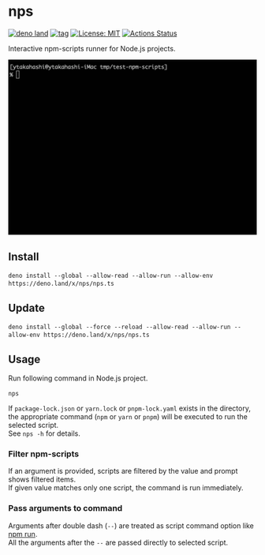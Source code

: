 <!-- deno-fmt-ignore-file -->

# nps

[![deno land](https://img.shields.io/badge/deno.land/x/nps-lightgrey.svg?logo=deno&labelColor=black)](https://deno.land/x/nps)
[![tag](https://img.shields.io/github/tag/ytakahashi/nps.svg)](https://github.com/ytakahashi/nps)
[![License: MIT](https://img.shields.io/badge/License-MIT-yellow.svg)](https://opensource.org/licenses/MIT)
[![Actions Status](https://github.com/ytakahashi/nps/workflows/Deno/badge.svg)](https://github.com/ytakahashi/nps/actions/workflows/deno.yml)

Interactive npm-scripts runner for Node.js projects.

![image](./image/nps.gif)

## Install

```terminal
deno install --global --allow-read --allow-run --allow-env https://deno.land/x/nps/nps.ts
```

## Update

```terminal
deno install --global --force --reload --allow-read --allow-run --allow-env https://deno.land/x/nps/nps.ts
```

## Usage

Run following command in Node.js project.

```terminal
nps
```

If `package-lock.json` or `yarn.lock` or `pnpm-lock.yaml` exists in the directory, the appropriate command (`npm` or `yarn` or `pnpm`) will be executed to run the selected script.  
See `nps -h` for details.

### Filter npm-scripts

If an argument is provided, scripts are filtered by the value and prompt shows filtered items.  
If given value matches only one script, the command is run immediately.

### Pass arguments to command

Arguments after double dash (`--`) are treated as script command option like [npm run](https://docs.npmjs.com/cli/v7/commands/npm-run-script).  
All the arguments after the `--` are passed directly to selected script.
